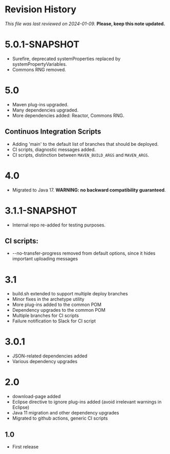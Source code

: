 # Revision History

*This file was last reviewed on 2024-01-09.* **Please, keep this note updated.**

# 5.0.1-SNAPSHOT
* Surefire, deprecated systemProperties replaced by systemPropertyVariables.
* Commons RNG removed.


# 5.0
* Maven plug-ins upgraded.
* Many dependencies upgraded.
* More dependencies added: Reactor, Commons RNG.

## Continuos Integration Scripts
* Adding 'main' to the default list of branches that should be deployed.
* CI scripts, diagnostic messages added.
* CI scripts, distinction between `MAVEN_BUILD_ARGS` and `MAVEN_ARGS`.


# 4.0
* Migrated to Java 17. **WARNING: no backward compatibility guaranteed**.


# 3.1.1-SNAPSHOT
* Internal repo re-added for testing purposes.

## CI scripts:
* --no-transfer-progress removed from default options, since it hides important uploading messages


# 3.1
* build.sh extended to support multiple deploy branches
* Minor fixes in the archetype utility
* More plug-ins added to the common POM
* Dependency upgrades to the common POM
* Multiple branches for CI scripts
* Failure notification to Slack for CI script


# 3.0.1
* JSON-related dependencies added
* Various dependency upgrades 


# 2.0
* download-page added
* Eclipse directive to ignore plug-ins added (avoid irrelevant warnings in Eclipse)
* Java 11 migration and other dependency upgrades
* Migrated to github actions, generic CI scripts


## 1.0
* First release

